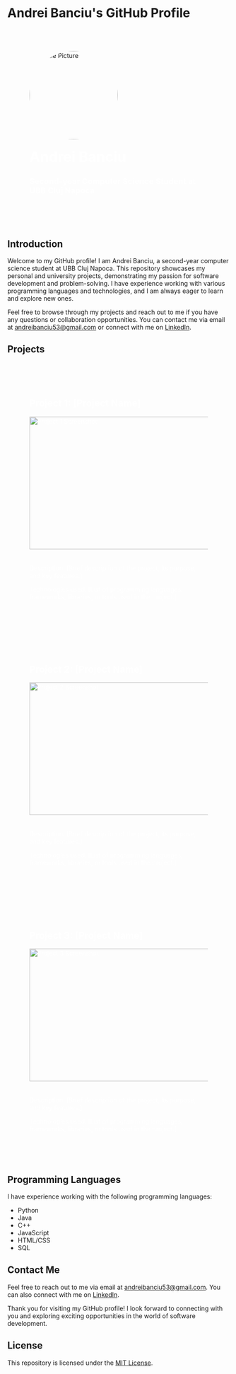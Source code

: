 # Andrei Banciu's GitHub Profile

<div style="background-image: url('images/backgroundGIT.jpg'); background-size: cover; padding: 50px;">
    <img src="images/profile_picture.jpg" alt="Profile Picture" width="200" height="200" style="border-radius: 50%;">
    <h1 style="color: white; font-size: 32px; margin-top: 20px;">Andrei Banciu</h1>
    <h3 style="color: white; font-size: 18px;">Second-year Computer Science Student at UBB Cluj Napoca</h3>
</div>

## Introduction

Welcome to my GitHub profile! I am Andrei Banciu, a second-year computer science student at UBB Cluj Napoca. This repository showcases my personal and university projects, demonstrating my passion for software development and problem-solving. I have experience working with various programming languages and technologies, and I am always eager to learn and explore new ones.

Feel free to browse through my projects and reach out to me if you have any questions or collaboration opportunities. You can contact me via email at [andreibanciu53@gmail.com](mailto:andreibanciu53@gmail.com) or connect with me on [LinkedIn](https://www.linkedin.com/in/andrei-banciu-089a32224/).

## Projects

<div style="background-image: url('images/code_background.jpg'); background-size: cover; padding: 50px; color: white;">
    <h2>Project 1: [Project Name]</h2>
    <img src="images/project1_screenshot.jpg" alt="Project 1 Screenshot" width="500" height="300" style="margin-bottom: 20px;">
    <p>Description: [Brief description of the project, its purpose, and key features.]</p>
    <p>Technologies used: [List of programming languages, frameworks, libraries, or tools used in the project.]</p>
</div>

<div style="background-image: url('images/code_background.jpg'); background-size: cover; padding: 50px; color: white;">
    <h2>Project 2: [Project Name]</h2>
    <img src="images/project2_screenshot.jpg" alt="Project 2 Screenshot" width="500" height="300" style="margin-bottom: 20px;">
    <p>Description: [Brief description of the project, its purpose, and key features.]</p>
    <p>Technologies used: [List of programming languages, frameworks, libraries, or tools used in the project.]</p>
</div>

<div style="background-image: url('images/code_background.jpg'); background-size: cover; padding: 50px; color: white;">
    <h2>Project 3: [Project Name]</h2>
    <img src="images/project3_screenshot.jpg" alt="Project 3 Screenshot" width="500" height="300" style="margin-bottom: 20px;">
    <p>Description: [Brief description of the project, its purpose, and key features.]</p>
    <p>Technologies used: [List of programming languages, frameworks, libraries, or tools used in the project.]</p>
</div>

## Programming Languages

I have experience working with the following programming languages:

- Python
- Java
- C++
- JavaScript
- HTML/CSS
- SQL

## Contact Me

Feel free to reach out to me via email at [andreibanciu53@gmail.com](mailto:andreibanciu53@gmail.com). You can also connect with me on [LinkedIn](https://www.linkedin.com/in/andrei-banciu-089a32224/).

Thank you for visiting my GitHub profile! I look forward to connecting with you and exploring exciting opportunities in the world of software development.

## License

This repository is licensed under the [MIT License](LICENSE).
